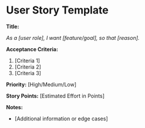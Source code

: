 # User Story Template
**Title:**

_As a [user role], I want [feature/goal], so that [reason]._

**Acceptance Criteria:**
1. [Criteria 1]
2. [Criteria 2]
3. [Criteria 3]
   
**Priority:** [High/Medium/Low]

**Story Points:** [Estimated Effort in Points]

**Notes:**
- [Additional information or edge cases]
